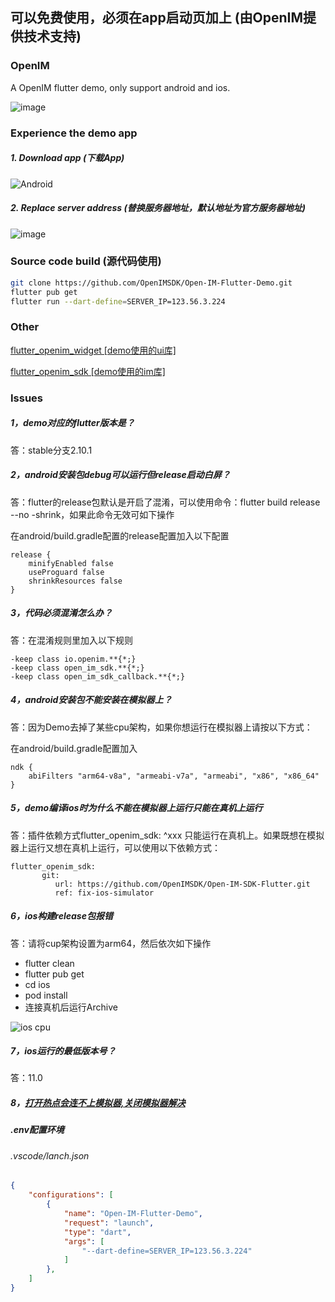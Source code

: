 ## 可以免费使用，必须在app启动页加上 (由OpenIM提供技术支持)

### OpenIM
A OpenIM flutter demo, only support android and ios.

![image](https://github.com/OpenIMSDK/Open-IM-Flutter-Demo/blob/master/gif/QQ20211207-101110.gif)



### Experience the demo app 

##### 1. Download app (下载App)

![Android](https://www.pgyer.com/app/qrcode/OpenIM)

##### 2. Replace server address (替换服务器地址，默认地址为官方服务器地址)

![image](https://github.com/OpenIMSDK/Open-IM-Flutter-Demo/blob/master/gif/QQ20211216-141624.gif)


### Source code build (源代码使用)
```bash
git clone https://github.com/OpenIMSDK/Open-IM-Flutter-Demo.git
flutter pub get
flutter run --dart-define=SERVER_IP=123.56.3.224
```
### Other

[flutter_openim_widget [demo使用的ui库]](https://github.com/hrxiang/flutter_openim_widget.git)

[flutter_openim_sdk [demo使用的im库]](https://github.com/OpenIMSDK/Open-IM-SDK-Flutter.git)

### Issues

##### 1，demo对应的flutter版本是？

答：stable分支2.10.1

##### 2，android安装包debug可以运行但release启动白屏？

答：flutter的release包默认是开启了混淆，可以使用命令：flutter build release --no -shrink，如果此命令无效可如下操作

在android/build.gradle配置的release配置加入以下配置

```
release {
    minifyEnabled false
    useProguard false
    shrinkResources false
}
```

##### 3，代码必须混淆怎么办？

答：在混淆规则里加入以下规则

```
-keep class io.openim.**{*;}
-keep class open_im_sdk.**{*;}
-keep class open_im_sdk_callback.**{*;}
```

##### 4，android安装包不能安装在模拟器上？

答：因为Demo去掉了某些cpu架构，如果你想运行在模拟器上请按以下方式：

在android/build.gradle配置加入

```
ndk {
    abiFilters "arm64-v8a", "armeabi-v7a", "armeabi", "x86", "x86_64"
}
```

##### 5，demo编译ios时为什么不能在模拟器上运行只能在真机上运行

答：插件依赖方式flutter_openim_sdk: ^xxx 只能运行在真机上。如果既想在模拟器上运行又想在真机上运行，可以使用以下依赖方式：

```
flutter_openim_sdk:
       git:
          url: https://github.com/OpenIMSDK/Open-IM-SDK-Flutter.git
          ref: fix-ios-simulator
```

##### 6，ios构建release包报错

答：请将cup架构设置为arm64，然后依次如下操作

- flutter clean
- flutter pub get
- cd ios
- pod install
- 连接真机后运行Archive

![ios cpu](https://user-images.githubusercontent.com/7018230/155913400-6231329a-aee9-4082-8d24-a25baad55261.png)

##### 7，ios运行的最低版本号？

答：11.0

##### 8，[打开热点会连不上模拟器,关闭模拟器解决](https://www.jianshu.com/p/e7a821acb0e9)

##### .env配置环境
###### .vscode/lanch.json
```json
{
    "configurations": [
        {
            "name": "Open-IM-Flutter-Demo",
            "request": "launch",
            "type": "dart",
            "args": [
                "--dart-define=SERVER_IP=123.56.3.224"
            ]
        },
    ]
}
```
